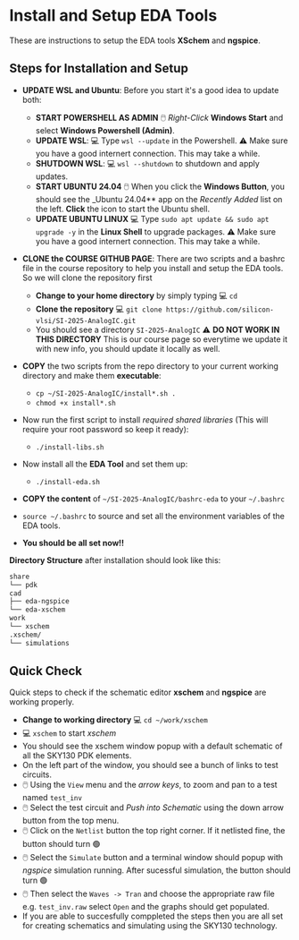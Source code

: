 # Install and Setup EDA Tools

These are instructions to setup the EDA tools **XSchem** and **ngspice**.

## Steps for Installation and Setup

- **UPDATE WSL and Ubuntu**: Before you start it's a good idea to update both:
  - **START POWERSHELL AS ADMIN** 🖱️ _Right-Click_ **Windows Start**  and select **Windows Powershell (Admin)**.
  - **UPDATE WSL**: 💻 Type `wsl --update` in the Powershell. ⚠️ Make sure you have a good internert connection. This may take a while.
  - **SHUTDOWN WSL**: 💻 `wsl --shutdown` to shutdown and apply updates.
  - **START UBUNTU 24.04** 🖱️ When you click the **Windows Button**, you should see the _Ubuntu 24.04** app on the _Recently Added_ list on the left. **Click** the icon to start the Ubuntu shell.
  - **UPDATE UBUNTU LINUX** 💻 Type `sudo apt update && sudo apt upgrade -y` in the **Linux Shell** to upgrade packages. ⚠️ Make sure you have a good internert connection. This may take a while.
- **CLONE the COURSE GITHUB PAGE**: There are two scripts and a bashrc file in the course repository to help you install and setup the EDA tools. So we will clone the repository first
  - **Change to your home directory** by simply typing 💻 `cd`
  - **Clone the repository** 💻 `git clone https://github.com/silicon-vlsi/SI-2025-AnalogIC.git`
  - You should see a directory `SI-2025-AnalogIC` ⚠️ **DO NOT WORK IN THIS DIRECTORY** This is our course page so everytime we update it with new info, you should update it locally as well.

- **COPY** the two scripts from the repo directory to your current working directory and make them **executable**:
  - `cp ~/SI-2025-AnalogIC/install*.sh .`
  - `chmod +x install*.sh`
- Now run the first script to install _required shared libraries_ (This will require your root password so keep it ready):
  - `./install-libs.sh`
- Now install all the **EDA Tool** and set them up:
  - `./install-eda.sh`
- **COPY the content** of `~/SI-2025-AnalogIC/bashrc-eda` to your `~/.bashrc`
- `source ~/.bashrc` to source and set all the environment variables of the EDA tools.
- **You should be all set now!!**

**Directory Structure** after installation should look like this:
```bash
share
└── pdk
cad
├── eda-ngspice
└── eda-xschem
work
└── xschem
.xschem/
└── simulations
```

## Quick Check 

Quick steps to check if the schematic editor **xschem** and **ngspice** are working properly.

- **Change to working directory** 💻 `cd ~/work/xschem`
- 💻 `xschem`  to start _xschem_
- You should see the xschem window popup with a default schematic of all the SKY130 PDK elements.
- On the left part of the window, you should see a bunch of links to test circuits.
- 🖱️ Using the `View` menu and the _arrow keys_, to zoom and pan to a test named `test_inv`
- 🖱️ Select the test circuit and _Push into Schematic_ using the down arrow button from the top menu.
- 🖱️ Click on the `Netlist` button the top right corner. If it netlisted fine, the button should turn 🟢
- 🖱️ Select the `Simulate` button and a terminal window should popup with _ngspice_ simulation running. After sucessful simulation, the button should turn 🟢
- 🖱️ Then select the `Waves -> Tran` and choose the appropriate raw file e.g. `test_inv.raw` select `Open` and the graphs should get populated.
- If you are able to succesfully comppleted the steps then you are all set for creating schematics and simulating using the SKY130 technology. 
